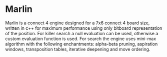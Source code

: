# Marlin

Marlin is a connect 4 engine designed for a 7x6 connect 4 board size, written in c++ for maximum performance using only bitboard representation of the position. For killer search a null evaluation can be used, otherwise a custom evaluation function is used. For search the engine uses mini-max algorithm with the following enchantments: alpha-beta pruning, aspiration windows, transposition tables, iterative deepening and move ordering.
